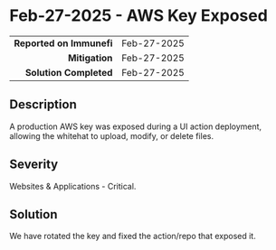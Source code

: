 # Feb-27-2025 - AWS Key Exposed

|                          |             |
| -----------------------: | :---------- |
| **Reported on Immunefi** | Feb-27-2025 |
|           **Mitigation** | Feb-27-2025  |
|   **Solution Completed** | Feb-27-2025  |

## Description

A production AWS key was exposed during a UI action deployment, allowing the whitehat to upload, modify, or delete files.

## Severity

Websites & Applications - Critical.

## Solution

We have rotated the key and fixed the action/repo that exposed it.
